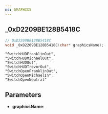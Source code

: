 ```yaml
---
ns: GRAPHICS
---
```

## _0xD2209BE128B5418C

```c
// 0xD2209BE128B5418C
void _0xD2209BE128B5418C(char* graphicsName);
```

```
"SwitchHUDFranklinOut",  
"SwitchHUDMichaelOut",  
"SwitchHUDOut",  
"SwitchHUDTrevorOut",  
"SwitchOpenFranklinOut",  
"SwitchOpenMichaelIn",  
"SwitchOpenNeutral"  
```

## Parameters
* **graphicsName**: 

